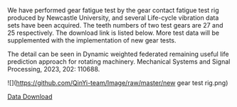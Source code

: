 We have performed gear fatigue test by the gear contact fatigue test rig produced by Newcastle University, and several Life-cycle vibration data sets have been acquired. The teeth numbers of two test gears are 27 and 25 respectively.  The download link is listed below. More test data will be supplemented with the implementation of new gear tests. 

The detail can be seen in Dynamic weighted federated remaining useful life prediction approach for rotating machinery. Mechanical Systems and Signal Processing, 2023, 202: 110688. 

![](https://github.com/QinYi-team/Image/raw/master/new gear test rig.png)



[Data Download](https://pan.baidu.com/s/1hTKWWAmPgs6cb9qkpr-qig?pwd=dahx)

